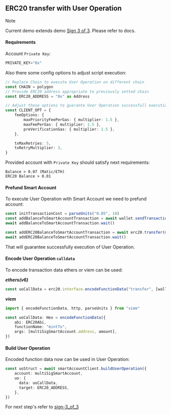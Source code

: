 ## ERC20 transfer with User Operation 

> [!NOTE]
> Current demo extends demo [Sign 3 of 3](../sign_3_of_3/sign-3_of_3.md). Please refer to docs.

#### Requirements
Account `Private Key`:
```typescript
PRIVATE_KEY="0x"
```
Also there some config options to adjust script execution:
```typescript
// Replace Chain to execute User Operation on different chain
const CHAIN = polygon
// Provide ERC20 address appropriate to previously setted chain
const ERC20_ADDRESS = "0x" as Address

// Adjust those options to guarante User Operation successfull execution
const CLIENT_OPT = {
    feeOptions: {
        maxPriorityFeePerGas: { multiplier: 1.5 },
        maxFeePerGas: { multiplier: 1.5 },
        preVerificationGas: { multiplier: 1.5 },
    },

    txMaxRetries: 5,
    txRetryMultiplier: 3,
}
```
Provided account with `Private Key` should satisfy next requirements:
```
Balance > 0.07 (Matic/ETH)
ERC20 Balance > 0.01
```
#### Prefund Smart Account
To execute User Operation with Smart Account we need to prefund account:
```typescript
const initTransactionCost = parseUnits("0.05", 18)
const addBalanceToSmartAccountTransaction = await wallet.sendTransaction({ to: multiSigSmartAccount.address, value: initTransactionCost })
await addBalanceToSmartAccountTransaction.wait()

const addERC20BalanceToSmartAccountTransaction = await erc20.transfer(multiSigSmartAccount.address, erc20Amount)
await addERC20BalanceToSmartAccountTransaction.wait()
```
That will guarantee successfully execution of User Operation.

#### Encode User Operation `calldata`
To encode transaction data ethers or viem can be used:  
  
***ethers(v6)***
```typescript
const uoCallData = erc20.interface.encodeFunctionData("transfer", [wallet.address, erc20Amount]) as Hex
```
***viem***
```typescript
import { encodeFunctionData, http, parseUnits } from "viem"

const uoCallData: Hex = encodeFunctionData({
    abi: ERC20Abi,
    functionName: "mintTo",
    args: [multiSigSmartAccount.address, amount],
})
```

#### Build User Operation
Encoded function data now can be used in User Operation:
```typescript
const uoStruct = await smartAccountClient.buildUserOperation({
    account: multiSigSmartAccount,
    uo: {
      data: uoCallData,
      target: ERC20_ADDRESS,
    },
})
```
  
For next step's refer to [sign-3_of_3](../sign_3_of_3/sign-3_of_3.md)
